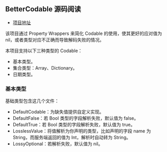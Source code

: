 ## BetterCodable 源码阅读
* [项目地址](https://github.com/marksands/BetterCodable)

该项目通过 Property Wrappers 来简化 Codable 的使用，使其更好的应对值为 nil，或者类型对应不正确而导致解码失败的情况。

本项目支持以下三种类型的 Codable：
* 基本类型。
* 集合类型：Array、Dictionary。
* 日期类型。

### 基本类型
基础类型包含这几个文件：
* DefaultCodable：为缺失值提供自定义实现。
* DefaultFalse：若 Bool 类型的字段解析失败，默认值为 false。
* DefaultTrue：若 Bool 类型的字段解析失败，默认值为 true。
* LosslessValue：将值解析为你声明的类型，比如声明的字段 name 为 String，而服务端返回的值为 Int，解析时自动转为 String。
* LossyOptional：若解析失败，默认值为 nil。
